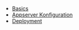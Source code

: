 * [Basics](README.md)
* [Appserver Konfiguration](appserver_config.md)
* [Deployment](deployment.md)